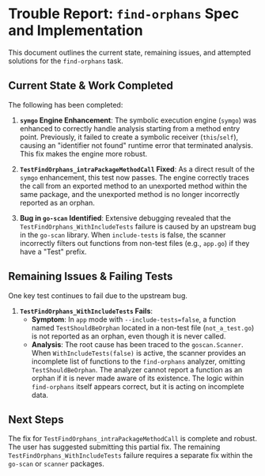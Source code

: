 # Trouble Report: `find-orphans` Spec and Implementation

This document outlines the current state, remaining issues, and attempted solutions for the `find-orphans` task.

## Current State & Work Completed

The following has been completed:

1.  **`symgo` Engine Enhancement**: The symbolic execution engine (`symgo`) was enhanced to correctly handle analysis starting from a method entry point. Previously, it failed to create a symbolic receiver (`this`/`self`), causing an "identifier not found" runtime error that terminated analysis. This fix makes the engine more robust.

2.  **`TestFindOrphans_intraPackageMethodCall` Fixed**: As a direct result of the `symgo` enhancement, this test now passes. The engine correctly traces the call from an exported method to an unexported method within the same package, and the unexported method is no longer incorrectly reported as an orphan.

3.  **Bug in `go-scan` Identified**: Extensive debugging revealed that the `TestFindOrphans_WithIncludeTests` failure is caused by an upstream bug in the `go-scan` library. When `include-tests` is false, the scanner incorrectly filters out functions from non-test files (e.g., `app.go`) if they have a "Test" prefix.

## Remaining Issues & Failing Tests

One key test continues to fail due to the upstream bug.

1.  **`TestFindOrphans_WithIncludeTests` Fails**:
    -   **Symptom**: In `app` mode with `--include-tests=false`, a function named `TestShouldBeOrphan` located in a non-test file (`not_a_test.go`) is not reported as an orphan, even though it is never called.
    -   **Analysis**: The root cause has been traced to the `goscan.Scanner`. When `WithIncludeTests(false)` is active, the scanner provides an incomplete list of functions to the `find-orphans` analyzer, omitting `TestShouldBeOrphan`. The analyzer cannot report a function as an orphan if it is never made aware of its existence. The logic within `find-orphans` itself appears correct, but it is acting on incomplete data.

## Next Steps

The fix for `TestFindOrphans_intraPackageMethodCall` is complete and robust. The user has suggested submitting this partial fix. The remaining `TestFindOrphans_WithIncludeTests` failure requires a separate fix within the `go-scan` or `scanner` packages.
